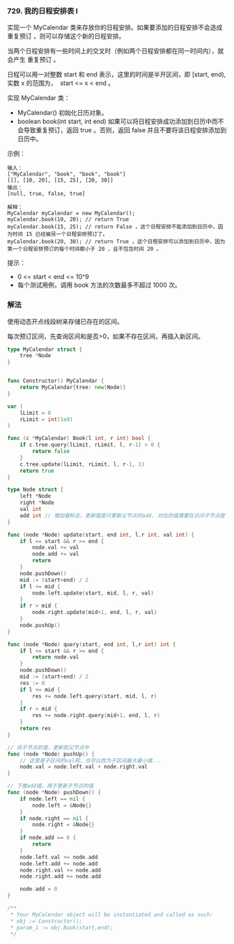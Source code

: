 ### 729. 我的日程安排表 I

实现一个 MyCalendar 类来存放你的日程安排。如果要添加的日程安排不会造成 重复预订 ，则可以存储这个新的日程安排。

当两个日程安排有一些时间上的交叉时（例如两个日程安排都在同一时间内），就会产生 重复预订 。

日程可以用一对整数 start 和 end 表示，这里的时间是半开区间，即 [start, end), 实数 x 的范围为，  start <= x < end 。

实现 MyCalendar 类：

- MyCalendar() 初始化日历对象。
- boolean book(int start, int end) 如果可以将日程安排成功添加到日历中而不会导致重复预订，返回 true 。否则，返回 false 并且不要将该日程安排添加到日历中。


示例：
```
输入：
["MyCalendar", "book", "book", "book"]
[[], [10, 20], [15, 25], [20, 30]]
输出：
[null, true, false, true]

解释：
MyCalendar myCalendar = new MyCalendar();
myCalendar.book(10, 20); // return True
myCalendar.book(15, 25); // return False ，这个日程安排不能添加到日历中，因为时间 15 已经被另一个日程安排预订了。
myCalendar.book(20, 30); // return True ，这个日程安排可以添加到日历中，因为第一个日程安排预订的每个时间都小于 20 ，且不包含时间 20 。
```


提示：

- 0 <= start < end <= 10^9
- 每个测试用例，调用 book 方法的次数最多不超过 1000 次。

### 解法
使用动态开点线段树来存储已存在的区间。

每次预订区间，先查询区间和是否>0，如果不存在区间，再插入新区间。
```go
type MyCalendar struct {
    tree *Node
}


func Constructor() MyCalendar {
    return MyCalendar{tree: new(Node)}
}

var (
    lLimit = 0
    rLimit = int(1e9)
)

func (c *MyCalendar) Book(l int, r int) bool {
    if c.tree.query(lLimit, rLimit, l, r-1) > 0 {
        return false
    }
    c.tree.update(lLimit, rLimit, l, r-1, 1)
    return true
}

type Node struct {
    left *Node
    right *Node
    val int 
    add int // 懒加载标志，更新值是只更新父节点的add. 对应的值需要在访问子节点是下推
}

func (node *Node) update(start, end int, l,r int, val int) {
    if l <= start && r >= end {
        node.val += val
        node.add += val
        return
    }
    node.pushDown()
    mid := (start+end) / 2
    if l <= mid {
        node.left.update(start, mid, l, r, val)
    }
    if r > mid {
        node.right.update(mid+1, end, l, r, val)
    }
    node.pushUp()
}

func (node *Node) query(start, end int, l,r int) int {
    if l <= start && r >= end {
        return node.val
    }
    node.pushDown()
    mid := (start+end) / 2
    res := 0
    if l <= mid {
        res += node.left.query(start, mid, l, r)
    }
    if r > mid {
        res += node.right.query(mid+1, end, l, r)
    }
    return res 
}

// 将子节点的值，更新到父节点中
func (node *Node) pushUp() {
	// 这里是子区间的val和，也可以改为子区间最大最小值...
    node.val = node.left.val + node.right.val
}

// 下推add值，用于更新子节点的值
func (node *Node) pushDown() {
    if node.left == nil {
        node.left = &Node{}
    }
    if node.right == nil {
        node.right = &Node{}
    }
    if node.add == 0 {
        return
    }
    node.left.val += node.add
    node.left.add += node.add
    node.right.val += node.add
    node.right.add += node.add

    node.add = 0
}

/**
 * Your MyCalendar object will be instantiated and called as such:
 * obj := Constructor();
 * param_1 := obj.Book(start,end);
 */

```